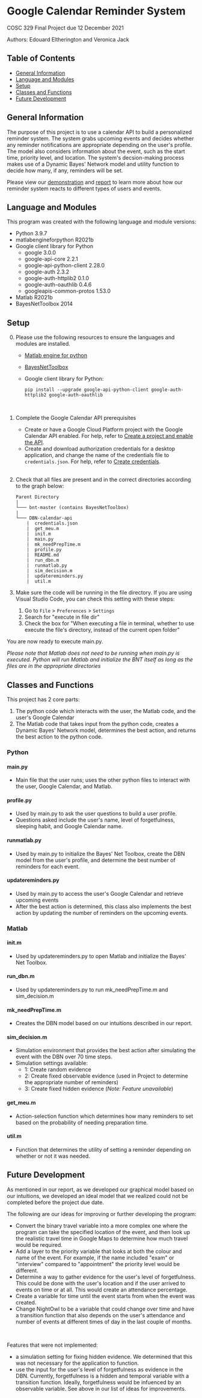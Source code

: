 # Google Calendar Reminder System
COSC 329 Final Project due 12 December 2021

Authors: Edouard Eltherington and Veronica Jack

## Table of Contents
* [General Information](#general-information)
* [Language and Modules](#language-and-modules)
* [Setup](#setup)
* [Classes and Functions](#classes-and-functions)
* [Future Development](#future-development)

## General Information
The purpose of this project is to use a calendar API to build a personalized reminder system. The system grabs upcoming events and decides whether any reminder notifications are appropriate depending on the user's profile. The model also considers information about the event, such as the start time, priority level, and location. The system's decsion-making process makes use of a Dynamic Bayes' Network model and utility function to decide how many, if any, reminders will be set.

Please view our [demonstration]() and [report]() to learn more about how our reminder system reacts to different types of users and events.

## Language and Modules
This program was created with the following language and module versions:

- Python 3.9.7
- matlabengineforpython R2021b
- Google client library for Python
  - google 3.0.0
  - google-api-core 2.2.1
  - google-api-python-client 2.28.0
  - google-auth 2.3.2
  - google-auth-httplib2 0.1.0
  - google-auth-oauthlib 0.4.6
  - googleapis-common-protos 1.53.0
- Matlab R2021b
- BayesNetToolbox 2014

## Setup
0. Please use the following resources to ensure the languages and modules are installed.
    - [Matlab engine for python](https://www.mathworks.com/help/matlab/matlab_external/install-the-matlab-engine-for-python.html)
    - [BayesNetToolbox](https://github.com/bayesnet/bnt.git)
    - Google client library for Python:

        ```
        pip install --upgrade google-api-python-client google-auth-httplib2 google-auth-oauthlib
        ```
<br>

1. Complete the Google Calendar API prerequisites
    - Create or have a Google Cloud Platform project with the Google Calendar API enabled. For help, refer to [Create a project and enable the API](https://developers.google.com/workspace/guides/create-project).
    - Create and download authorization credentials for a desktop application, and change the name of the credentials file to `credentials.json`. For help, refer to [Create credentials](https://developers.google.com/workspace/guides/create-credentials). 
<br><br>

2. Check that all files are present and in the correct directories according to the graph below:

    ```
    Parent Directory
    |   
    └─── bnt-master (contains BayesNetToolbox)
    |    
    └─── DBN-calendar-api
        |  credentials.json
        |  get_meu.m
        |  init.m
        |  main.py
        |  mk_needPrepTime.m
        |  profile.py
        |  README.md
        |  run_dbn.m
        |  runmatlab.py
        |  sim_decision.m
        |  updatereminders.py
        |  util.m
    ```

3. Make sure the code will be running in the file directory. If you are using Visual Studio Code, you can check this setting with these steps:
    1. Go to `File` > `Preferences` > `Settings`
    2. Search for "execute in file dir"
    3. Check the box for "When executing a file in terminal, whether to use execute the file's directory, instead of the current open folder"

You are now ready to execute main.py.

*Please note that Matlab does not need to be running when main.py is executed. Python will run Matlab and initialize the BNT itself as long as the files are in the appropriate directories*

## Classes and Functions
This project has 2 core parts:
1. The python code which interacts with the user, the Matlab code, and the user's Google Calendar
2. The Matlab code that takes input from the python code, creates a Dynamic Bayes' Network model, determines the best action, and returns the best action to the python code.

### Python
#### main.py
- Main file that the user runs; uses the other python files to interact with the user, Google Calendar, and Matlab.

#### profile.py
- Used by main.py to ask the user questions to build a user profile.
- Questions asked include the user's name, level of forgetfulness, sleeping habit, and Google Calendar name.

#### runmatlab.py
- Used by main.py to initialize the Bayes' Net Toolbox, create the DBN model from the user's profile, and determine the best number of reminders for each event.

#### updatereminders.py
- Used by main.py to access the user's Google Calendar and retrieve upcoming events
- After the best action is determined, this class also implements the best action by updating the number of reminders on the upcoming events.

### Matlab

#### init.m
- Used by updatereminders.py to open Matlab and initialize the Bayes' Net Toolbox.

#### run_dbn.m
- Used by updatereminders.py to run mk_needPrepTime.m and sim_decision.m

#### mk_needPrepTime.m
- Creates the DBN model based on our intuitions described in our report.

#### sim_decision.m
- Simulation environment that provides the best action after simulating the event with the DBN over 70 time steps.
- Simulation settings available:
    - 1: Create random evidence
    - 2: Create fixed observable evidence (used in Project to determine the appropriate number of reminders)
    - 3: Create fixed hidden evidence (*Note: Feature unavailable*)

#### get_meu.m
- Action-selection function which determines how many reminders to set based on the probability of needing preparation time.

#### util.m
- Function that determines the utility of setting a reminder depending on whether or not it was needed.

## Future Development
As mentioned in our report, as we developed our graphical model based on our intuitions, we developed an ideal model that we realized could not be completed before the project due date.


The following are our ideas for improving or further developing the program:

- Convert the binary travel variable into a more complex one where the program can take the specified location of the event, and then look up the realistic travel time in Google Maps to determine how much travel would be required.
- Add a layer to the priority variable that looks at both the colour and name of the event. For example, if the name included "exam" or "interview" compared to "appointment" the priority level would be different.
- Determine a way to gather evidence for the user's level of forgetfulness. This could be done with the user's location and if the user arrived to events on time or at all. This would create an attendance percentage.
- Create a variable for time until the event starts from when the event was created. 
- Change NightOwl to be a variable that could change over time and have a transition function that also depends on the user's attendance and number of events at different times of day in the last couple of months.

<br>

Features that were not implemented:

- a simulation setting for fixing hidden evidence. We determined that this was not necessary for the application to function.
- use the input for the user's level of forgetfulness as evidence in the DBN. Currently, forgetfulness is a hidden and temporal variable with a transition function. Ideally, forgetfulness would be infuenced by an observable variable. See above in our list of ideas for improvements.
